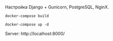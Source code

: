 Настройка Django + Gunicorn, PostgreSQL, NginX.

`docker-compose build`

`docker-compose up -d`

Server: http://localhost:8000/

